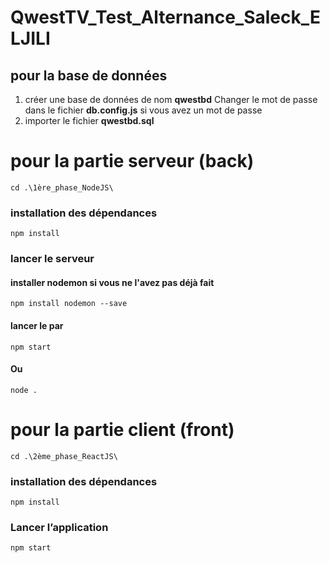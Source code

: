 # QwestTV_Test_Alternance_Saleck_ELJILI

## pour la base de données 


1.  créer une base de données de nom **qwestbd**
   Changer le mot de passe dans le fichier **db.config.js** si vous avez un mot de passe
2.  importer le fichier **qwestbd.sql**


# pour la partie serveur (back)

    cd .\1ère_phase_NodeJS\ 
### installation des dépendances
    npm install
### lancer le serveur 
#### installer nodemon si vous ne l'avez pas déjà fait
    npm install nodemon --save
#### lancer le par
    npm start
#### Ou
    node .



# pour la partie client (front)

    cd .\2ème_phase_ReactJS\
### installation des dépendances
    npm install
### Lancer l’application
    npm start
